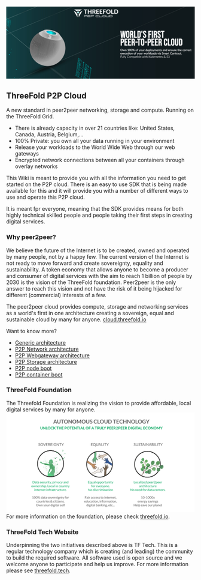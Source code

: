 <!-- 
-->

![ThreeFold Cloud Image](img/intro.png)


## ThreeFold P2P Cloud
A new standard in peer2peer networking, storage and compute.
Running on the ThreeFold Grid.

* There is already capacity in over 21 countries like: United States, Canada, Austria, Belgium,...
* 100% Private: you own all your data running in your environment 
* Release your workloads to the World Wide Web through our web gateways
* Encrypted network connections between all your containers through overlay networks 

This Wiki is meant to provide you with all the information you need to get started on the P2P cloud.  There is an easy to use SDK that is being made available for this and it will provide you with a number of different ways to use and operate this P2P cloud.

It is meant fpr everyone, meaning that the SDK provides means for both highly technical skilled people and people taking their first steps in creating digital services.

### Why peer2peer? 
We believe the future of the Internet is to be created, owned and operated by many people, not by a happy few.  The current version of the Internet is not ready to move forward and create sovereignty, equality and sustainability.  A token economy that allows anyone to become a producer and consumer of digital services with the aim to reach 1 billion of people by 2030 is the vision of the ThreeFold foundation. Peer2peer is the only answer to reach this vision and not have the risk of it being hijacked for different (commercial) interests of a few.

The peer2peer cloud provides compute, storage and networking services as a world's first in one architecture creating a sovereign, equal and sustainable cloud by many for anyone. [cloud.threefold.io](https://cloud.threefold.io)

Want to know more?
- [Generic architecture](architecture.md)
- [P2P Network architecture](architecture_network.md)
- [P2P Webgateway architecture](architecture_webgateway.md)
- [P2P Storage architecture](architecture_storage.md)
- [P2P node boot](architecture_boot.md)
- [P2P container boot](architecture_flist.md)


### ThreeFold Foundation
<!-- insert general objectives for the TF Network (Grid, Token and 3bot) -->
The Threefold Foundation is realizing the vision to provide affordable, local digital services by many for anyone. 
![](img/ses.png)
For more information on the foundation, please check [threefold.io](https://threefold.io).

### ThreeFold Tech Website
Underpinning the two initiatives described above is TF Tech.  This is a regular technology company which is creating (and leading) the community to  build the required software.  All software used is open source and we welcome anyone to participate and help us improve.  For more information please see [threefold.tech](https://threefold.tech).
<!-- 
TODO #5 Check graphics(s) for updated version.
-->